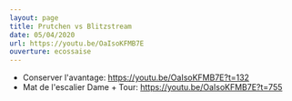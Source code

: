 ```yaml
---
layout: page
title: Prutchen vs Blitzstream
date: 05/04/2020
url: https://youtu.be/OaIsoKFMB7E
ouverture: ecossaise
---
```


- Conserver l'avantage: https://youtu.be/OaIsoKFMB7E?t=132
- Mat de l'escalier Dame + Tour: https://youtu.be/OaIsoKFMB7E?t=755